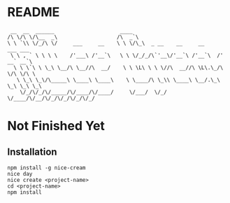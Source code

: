 <!--
@Author: Layne Faler <laynefaler>
@Date:   10-10-2016
@Email:  laynefaler@gmail.com
@Last modified by:   laynefaler
@Last modified time: 11-04-2016
-->

# README     


     __  __  ______                     ____
    /\ \/\ \/\__  _\                   /\  _`\
    \ \ `\\ \/_/\ \/     ___     __    \ \ \/\_\  _ __    __     __      ___ ___
     \ \ , ` \ \ \ \    /'___\ /'__`\   \ \ \/_/_/\`'__\/'__`\ /'__`\  /' __` __`\
      \ \ \`\ \ \_\ \__/\ \__//\  __/    \ \ \L\ \ \ \//\  __//\ \L\.\_/\ \/\ \/\ \
       \ \_\ \_\/\_____\ \____\ \____\    \ \____/\ \_\\ \____\ \__/.\_\ \_\ \_\ \_\
        \/_/\/_/\/_____/\/____/\/____/     \/___/  \/_/ \/____/\/__/\/_/\/_/\/_/\/_/


# Not Finished Yet

## Installation

`npm install -g nice-cream` <br/>
`nice day`<br/>
`nice create <project-name>`<br/>
`cd <project-name>`<br/>
`npm install`<br/>

<!--- ### To add a component

`cd <project-name>`<br/>
`nice make <component-name>`<br/>

### To add a directory

`cd <project-name>`<br/>
`nice mkdir <component-name>`<br/>

--->
